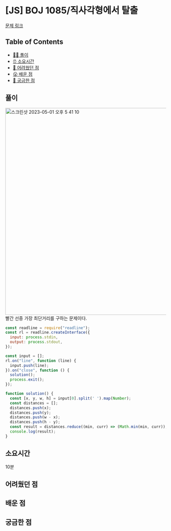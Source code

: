 # [JS] BOJ 1085/직사각형에서 탈출

[문제 링크](https://www.acmicpc.net/problem/1085)

<!-- 제목으로 다음과 같은 내용으로 작성해주세요 ! -->
<!-- 📕 백준 : BOJ 문제번호/문제제목 e.g. BOJ 2577/숫자의 개수 -->
<!-- 📗 프로그래머스 : PRO 문제번호/문제제목 e.g. PRO 120812/최빈값 구하기 -->
<!-- 백준허브를 사용하시면 프로그래머스의 문제번호도 확인하실 수 있습니다 -->

## Table of Contents

- [✍🏻 풀이](#풀이)
- [⏰ 소요시간](#소요시간)
- [🫠 어려웠던 점](#어려웠던-점)
- [😮 배운 점](#배운-점)
- [🤔 궁금한 점](#궁금한-점)

## 풀이

<!-- ```옆에 사용하는 언어를 기입하세요 e.g. javascript, python -->

<img width="649" alt="스크린샷 2023-05-01 오후 5 41 10" src="https://user-images.githubusercontent.com/55472696/235431234-f8e405bb-ccec-4e58-ac22-ff9da0a178f5.png">    
빨간 선중 가장 최단거리를 구하는 문제이다.

```javascript
const readline = require("readline");
const rl = readline.createInterface({
  input: process.stdin,
  output: process.stdout,
});

const input = [];
rl.on("line", function (line) {
  input.push(line);
}).on("close", function () {
  solution();
  process.exit();
});

function solution() {
  const [x, y, w, h] = input[0].split(' ').map(Number);
  const distances = [];
  distances.push(x);
  distances.push(y);
  distances.push(w - x);
  distances.push(h - y);
  const result = distances.reduce((min, curr) => (Math.min(min, curr)), 1000);
  console.log(result);
}
```

## 소요시간

10분

## 어려웠던 점

## 배운 점

## 궁금한 점
